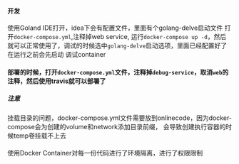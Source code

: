 #### 开发

使用Goland IDE打开，idea下会有配置文件，里面有个golang-delve启动文件
打开`docker-compose.yml`,注释掉web service, 运行`docker-compose up -d`，然后就可以正常使用了，调试的时候选中`golang-delve`启动选项，里面已经配置好了在运行之前会先启动
调试container

#### 部署的时候，打开`docker-compose.yml`文件，注释掉`debug-service`，取消`web`的注释，然后使用travis就可以部署了

##### 注意
挂载目录的问题，docker-compose.yml文件需要放到onlinecode，因为docker-compose会为创建的volume和network添加目录前缀，
会导致创建执行容器的时候temp卷挂载不上去

####
使用Docker Container对每一份代码进行了环境隔离，进行了权限限制

